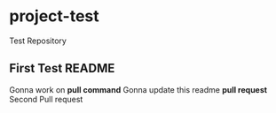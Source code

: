# project-test
Test Repository
## First Test README
Gonna work on **pull command**
Gonna update this readme **pull request**
Second Pull request
